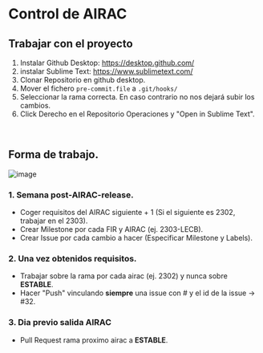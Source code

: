 # Control de AIRAC

## Trabajar con el proyecto
1. Instalar Github Desktop: https://desktop.github.com/
2. instalar Sublime Text: https://www.sublimetext.com/
3. Clonar Repositorio en github desktop.
4. Mover el fichero ``pre-commit.file`` a ``.git/hooks/``
5. Seleccionar la rama correcta. En caso contrario no nos dejará subir los cambios.
6. Click Derecho en el Repositorio Operaciones y "Open in Sublime Text".

</br>


## Forma de trabajo.


![image](https://user-images.githubusercontent.com/68125167/218854356-ced7c7b8-ade7-4cb0-8f2b-6780e749ed0c.png)


### 1. Semana post-AIRAC-release.
- Coger requisitos del AIRAC siguiente + 1 (Si el siguiente es 2302, trabajar en el 2303).
- Crear Milestone por cada FIR y AIRAC (ej. 2303-LECB).
- Crear Issue por cada cambio a hacer (Especificar Milestone y Labels).

### 2. Una vez obtenidos requisitos.
- Trabajar sobre la rama por cada airac (ej. 2302) y nunca sobre **ESTABLE**.
- Hacer "Push" vinculando **siempre** una issue con # y el id de la issue -> #32.

### 3. Dia previo salida AIRAC
- Pull Request rama proximo airac a **ESTABLE**.
